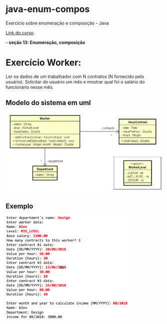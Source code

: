 # java-enum-compos
Exercício sobre enumeração e composição - Java

[Link do curso](https://www.udemy.com/course/java-curso-completo)

**- seção 13: Enumeração, composição**

# Exercício Worker:
Ler os dados de um trabalhador com N contratos (N fornecido pelo usuário).
Solicitar do usuário um mês e mostrar qual foi o salário do funcionário nesse mês.


## Modelo do sistema em uml

<p align="center">
  <img src="/uml.png" width="600" title="program structure">
</p>

## Exemplo

<p align="left">
  <img src="/example.png" width="400" title="program structure">
</p>
